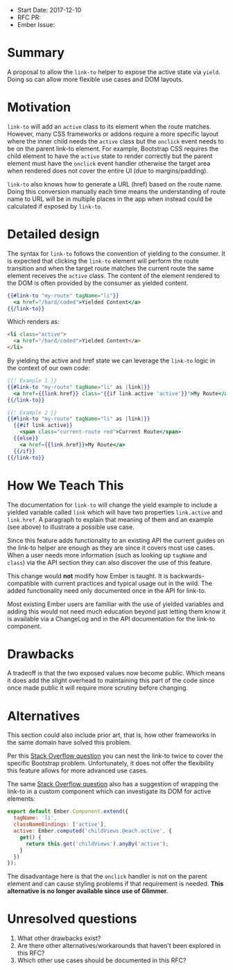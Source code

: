 - Start Date: 2017-12-10
- RFC PR: 
- Ember Issue: 

# Summary

A proposal to allow the `link-to` helper to expose the active state via
`yield`. Doing so can allow more flexible use cases and DOM layouts.

# Motivation

`link-to` will add an `active` class to its element when the route matches.
However, many CSS frameworks or addons require a more specific layout where the
inner child needs the `active` class but the `onclick` event needs to be on the
parent link-to element. For example, Bootstrap CSS requires the child element to
have the `active` state to render correctly but the parent element must have the
`onclick` event handler otherwise the target area when rendered does not cover the
entire UI (due to margins/padding).

`link-to` also knows how to generate a URL (href) based on the route name.
Doing this conversion manually each time means the understanding of route name to
URL will be in multiple places in the app when instead could be calculated if
exposed by `link-to`.

# Detailed design

The syntax for `link-to` follows the convention of yielding to the consumer. It is
expected that clicking the `link-to` element will perform the route transition and
when the target route matches the current route the same element receives the
`active` class. The content of the element rendered to the DOM is often provided
by the consumer as yielded content.

```hbs
{{#link-to "my-route" tagName="li"}}
  <a href="/hard/coded">Yielded Content</a>
{{/link-to}}
```

Which renders as:

```html
<li class="active">
  <a href="/hard/coded">Yielded Content</a>
</li>
```

By yielding the active and href state we can leverage the `link-to` logic in the
context of our own code:

```hbs
{{! Example 1 }}
{{#link-to "my-route" tagName="li" as |link|}}
  <a href={{link.href}} class="{{if link.active 'active'}}">My Route</a>
{{/link-to}}

{{! Example 2 }}
{{#link-to "my-route" tagName="li" as |link|}}
  {{#if link.active}}
    <span class="current-route red">Current Route</span>
  {{else}}
    <a href={{link.href}}>My Route</a>
  {{/if}}
{{/link-to}}
```

# How We Teach This

The documentation for `link-to` will change the yield example to include a yielded
variable called `link` which will have two properties `link.active` and
`link.href`. A paragraph to explain that meaning of them and an example (see
above) to illustrate a possible use case.

Since this feature adds functionality to an existing API the current guides on
the link-to helper are enough as they are since it covers most use cases. When a
user needs more information (such as looking up `tagName` and `class`) via the
API section they can also discover the use of this feature.

This change would **not** modify how Ember is taught. It is backwards-compatible with current practices and typical usage out in the wild. The added
functionality need only documented once in the API for link-to.

Most existing Ember users are familiar with the use of yielded variables and
adding this would not need much education beyond just letting them know it is
available via a ChangeLog and in the API documentation for the link-to component.

# Drawbacks

A tradeoff is that the two exposed values now become public. Which means it does
add the slight overhead to maintaining this part of the code since once made
public it will require more scrutiny before changing.

# Alternatives

This section could also include prior art, that is, how other frameworks in the
same domain have solved this problem.

Per this [Stack Overflow question][1] you can nest the link-to twice to cover
the specific Bootstrap problem. Unfortunately, it does not offer the flexibility
this feature allows for more advanced use cases.

The same [Stack Overflow question][1] also has a suggestion of wrapping the
link-to in a custom component which can investigate its DOM for active elements:

```js
export default Ember.Component.extend({
  tagName: 'li',
  classNameBindings: ['active'],
  active: Ember.computed('childViews.@each.active', {
    get() {
      return this.get('childViews').anyBy('active');
    }
  })
});
```

The disadvantage here is that the `onclick` handler is not on the parent element
and can cause styling problems if that requirement is needed. **This alternative
is no longer available since use of Glimmer.**

[1]: https://stackoverflow.com/questions/14328295/how-do-i-bind-to-the-active-class-of-a-link-using-the-new-ember-router

# Unresolved questions

1.  What other drawbacks exist?
2.  Are there other alternatives/workarounds that haven't been explored in
    this RFC?
3.  Which other use cases should be documented in this RFC?
